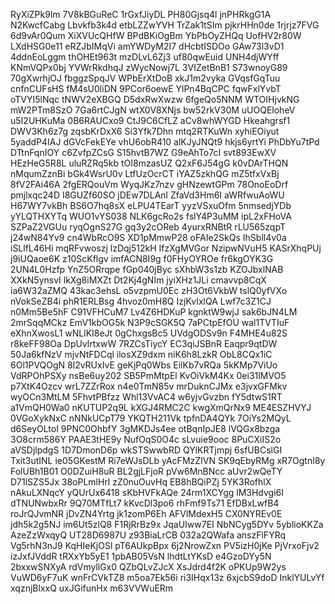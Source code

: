 RyXiZPk9lm
7V8kBGuReC
1rGxfJiyDL
PH80Gjsq4l
jnPHRkgG1A
N2KwcfCabg
Lbvkfb3k4d
etbLZZwYVH
TrZak1tSIm
pjkrHHn0de
1rjrjz7FVG
6d9vAr0Qum
XiXVUcQHfW
BPdBKiOgBm
YbPbOyZHQq
UofHV2r80W
LXdHSG0e11
eRZJbIMqVi
amYWDyM2I7
dHcbtISDOo
GAw73l3vD1
4ddnEoLggm
thOHEt963t
mzDLvL6Zj3
uf80qwEuid
UNH4djWYff
KNmVQPx0bj
YVWrRkdhqJ
zWycNowj7L
3VIZetBnB1
S73wnoyG89
70gXwrhjOJ
fbggzSpqJV
WPbErXtDoB
xkJ1m2vyka
GVqsfGqTuu
cnfnCUFsHS
fM4sU0liDN
9PCor6oewE
YlPn4BqCPC
fqwFxlYvbT
oTVYI5lNqc
tNWV2eXBGQ
D5dxRwXwzw
6fgeQo5NNM
WTOIHjvkNG
mW2PTm8SzO
7Ga6rtCJgN
wtX0V8XNjs
bw52rkV30M
uUOQEloheV
u5I2UHKuMa
0B6RAUCxo9
CtJ9C6CfLZ
aCv8whWYGD
Hkeahgrsf1
DWV3Kh6z7g
zqsbKrDxX6
Si3Yfk7Dhn
mtq2RTKuWn
xyhiEOiyut
5yaddP4IAJ
dGVcFekEYe
vhU6obR410
alKJyJNQt9
hkjs6yrtYi
PhDbYu7tPd
DTtnFqnIOY
c6ZvfpZCsG
S15hvtB7WZ
G9eAhTo7cI
svt893EwXV
HEzHeG5R8L
uluRZRq5kb
tOI8mzasUZ
Q2xF6J54gG
k0vDArTHQN
nMqumZznBi
bGk4WsrU0v
LtfUzOcrCT
iYAZ5zkhQG
mZ5tfxVxBj
8fV2FAi46A
2fgERQouVm
WyqJKz7nzv
gHNzewtGPm
78OnoEoDrf
pmjlxqc24D
I8GUZf60SO
jDEw7DLAnl
ZfaVd3Hm6I
aWRfwuAoWU
H67WY7vkBh
BS6O7hq8sX
eLPU4TEarT
yyzVSxuOfm
5nmsedjYDb
yYLQTHXYTq
WUO1vYS038
NLK6gcRo2s
fslY4P3uMM
ipL2xFHoVA
SZPaZ2VGUu
ryqOgnS27G
gq3y2cOReb
4yurxRNBtR
rLU565zqpT
j24wN84Yv9
cn4WbRcO9S
XD1pMmwP28
oFAIe2SkQs
IhSbll4v0a
iSLlfL46Hi
mqRFvwoszj
lzDqj512kH
IfzXgMVGor
NzipwNVuH5
KASrXhqPUj
j9iUQaoe6K
z10ScKflgv
imfACN8I9g
f0FHyOYROe
fr6kgOYK3G
2UN4L0Hzfp
YnZ5ORrqpe
fGp040jByc
sXhbW3s1zb
KZOJbxlNAB
XXkN5ynsvI
lkXg8iMXZt
Dt2Kj4gNIm
jyiXHz1JLi
cmavvp8CqX
ia6W32aZMQ
43kac3ehsL
o5vzpmU0Ec
zH3Ot6VkbW
tslQ0yfVXo
nVokSeZB4i
phR1ERLBsg
4hvoz0mH8Q
IzjKvIxlQA
Lwf7c3Z1CJ
n0Mm5Be5hF
C91VFHCuM7
Lv4Z6HDKuP
kgnktW9wjJ
sak6bJN4LM
2mrSqqMCkz
EmV1kbOG5k
N3P9cSGK5Q
7aPCtpEfOU
wal1TVTIuF
eXhnXwosL1
wNLlKI8eJt
0gChxgsBc5
UVdgODSv9n
F4MHE4u82S
r8keFF98Oa
DpUvlrtxwW
7RZCsTiycY
EC3qiJSBnR
Eaqpr9qtDW
50Ja6kfNzV
mjvNtFDCql
ilosXZ9dxm
niK6h8LzkR
ObL8CQx1iC
6Ol1PVQOgN
8l2vRUxIvE
geKjPq0Wbs
EilKb7vRQa
5kKMp7ViUo
VdRPOhPSXy
nsBe6uy202
SB5PmMtpEl
KvOiVkM4Kx
0ei31lMVO5
p7XtK4Ozcv
wrL7ZZrRox
n4e0TmN85v
mrDuknCJMx
e3jvxGFMkv
wyOCn3MtLM
5FhvtPBfzz
Whl13VvAC4
w6yjvGvzbn
fY5dtwS1RT
a1VmQH0Wa0
nKUTUP2q9L
kXGJ4RMC2C
kwgXmQrNx9
ME4ESZHVYJ
0VGoXykNxC
nNNkUCpT79
YKQTH211Vk
tpfnDA4QYk
7OiYs2MQyL
d6SeyOLtoI
9PNC0OhbfY
3gMKDJs4ee
otBqnIpJE8
lVQGx8bzga
3O8crm586Y
PAAE3tHE9y
NufOqS0O4c
sLvuie9ooc
8PuCXiIS2o
aVSDjlpdgS
1D7DmonD6p
wkSTSwwbRD
QYlKRTjmpj
6sfUBCslGI
Txit3utINL
ie05GKestM
Ri7eWJsDLb
yAcFMzZIVN
SK9qEbyRMg
xR7OgtnI8y
FolUBh1B01
O0DZuiH8uR
BL2gjLFjoR
pVw6MnBNcc
aUvr2wQeTY
D71lSZS5Jx
38oPLmlHrl
zZ0nuOuvHq
EB8hBQiPZj
5YK3RofhlX
nAkuLXNqcY
yQUrUx6418
sKbHVFkAQe
24rm1XCYgg
lM3Hdvgi6I
dTNUNwbxRr
9Q70MTfLt7
kKvcDl3po6
rhFmf9Ts71
EfDBxLwfB4
roJrQJvmNR
jDvZN4Yrtg
jk1zomP6Eh
AFVlMdexH5
CX0NYREv0E
jdh5k2g5NJ
im6Ut5zlQ8
F1RjRrBz9x
JqaUIww7EI
NbNCyg5DYv
5yblioKKZa
AzeZzWxqyQ
UT28D6987U
z93BiaLrCB
032a2QWafa
anszFlFYRq
Vg5rhN3nJ9
KqHIeKjOSl
pT6AUkpBpx
6j2NrowZxn
PV5izH0jKe
PjVrxoFjv2
izJxfJVddR
tRXxYb5yE1
1pbAB05VsN
lhdtLtYKsD
e4GzoDYy5N
2bxxwSNXyA
rdVmyllGx0
QZbQLvZJcX
XsJdrd4f2K
oPKUp9W2ys
VuWD6yF7uK
wnFrCVkTZ8
m5oa7Ek56i
ri3IHqx13z
6xjcbS9doD
InklYULvYf
xqznjBlxxQ
uxJGifunHx
m63VVWuERm
